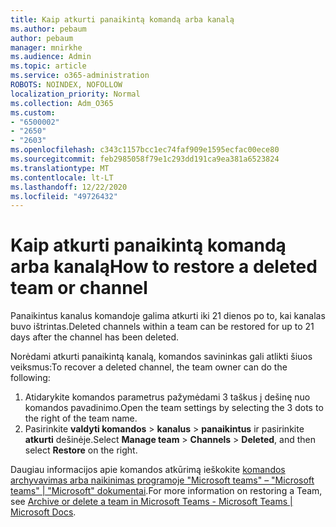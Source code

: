 ```yaml
---
title: Kaip atkurti panaikintą komandą arba kanalą
ms.author: pebaum
author: pebaum
manager: mnirkhe
ms.audience: Admin
ms.topic: article
ms.service: o365-administration
ROBOTS: NOINDEX, NOFOLLOW
localization_priority: Normal
ms.collection: Adm_O365
ms.custom:
- "6500002"
- "2650"
- "2603"
ms.openlocfilehash: c343c1157bcc1ec74faf909e1595ecfac00ece80
ms.sourcegitcommit: feb2985058f79e1c293dd191ca9ea381a6523824
ms.translationtype: MT
ms.contentlocale: lt-LT
ms.lasthandoff: 12/22/2020
ms.locfileid: "49726432"
---
```

# <a name="how-to-restore-a-deleted-team-or-channel"></a><span data-ttu-id="87050-102">Kaip atkurti panaikintą komandą arba kanalą</span><span class="sxs-lookup"><span data-stu-id="87050-102">How to restore a deleted team or channel</span></span>

<span data-ttu-id="87050-103">Panaikintus kanalus komandoje galima atkurti iki 21 dienos po to, kai kanalas buvo ištrintas.</span><span class="sxs-lookup"><span data-stu-id="87050-103">Deleted channels within a team can be restored for up to 21 days after the channel has been deleted.</span></span>

<span data-ttu-id="87050-104">Norėdami atkurti panaikintą kanalą, komandos savininkas gali atlikti šiuos veiksmus:</span><span class="sxs-lookup"><span data-stu-id="87050-104">To recover a deleted channel, the team owner can do the following:</span></span>

1. <span data-ttu-id="87050-105">Atidarykite komandos parametrus pažymėdami 3 taškus į dešinę nuo komandos pavadinimo.</span><span class="sxs-lookup"><span data-stu-id="87050-105">Open the team settings by selecting the 3 dots to the right of the team name.</span></span>
2. <span data-ttu-id="87050-106">Pasirinkite **valdyti komandos**  >  **kanalus**  >  **panaikintus** ir pasirinkite **atkurti** dešinėje.</span><span class="sxs-lookup"><span data-stu-id="87050-106">Select **Manage team** > **Channels** > **Deleted**, and then select **Restore** on the right.</span></span>

<span data-ttu-id="87050-107">Daugiau informacijos apie komandos atkūrimą ieškokite [komandos archyvavimas arba naikinimas programoje "Microsoft teams" – "Microsoft teams" | "Microsoft" dokumentai](https://docs.microsoft.com/microsoftteams/archive-or-delete-a-team#restore-a-deleted-team).</span><span class="sxs-lookup"><span data-stu-id="87050-107">For more information on restoring a Team, see [Archive or delete a team in Microsoft Teams - Microsoft Teams | Microsoft Docs](https://docs.microsoft.com/microsoftteams/archive-or-delete-a-team#restore-a-deleted-team).</span></span>
